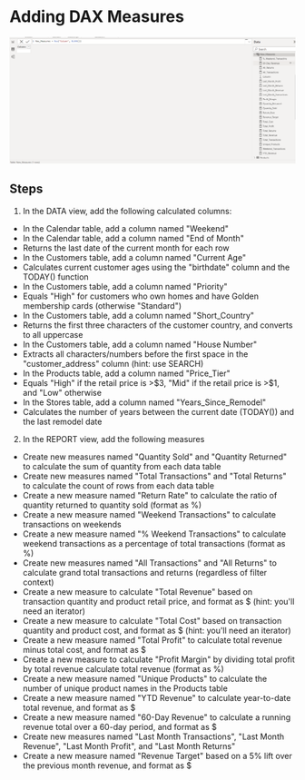 # Adding DAX Measures 
![](new_measures_table.png)
## Steps 
1. In the DATA view, add the following calculated columns:
- In the Calendar table, add a column named "Weekend"
- In the Calendar table, add a column named "End of Month"
- Returns the last date of the current month for each row
- In the Customers table, add a column named "Current Age"
- Calculates current customer ages using the "birthdate" column and the TODAY() function
- In the Customers table, add a column named "Priority"
- Equals "High" for customers who own homes and have Golden membership cards (otherwise "Standard")   
- In the Customers table, add a column named "Short_Country"
- Returns the first three characters of the customer country, and converts to all uppercase 
- In the Customers table, add a column named "House Number"
- Extracts all characters/numbers before the first space in the "customer_address" column (hint: use SEARCH)
- In the Products table, add a column named "Price_Tier"
- Equals "High" if the retail price is >$3, "Mid" if the retail price is >$1, and "Low" otherwise
- In the Stores table, add a column named "Years_Since_Remodel"
- Calculates the number of years between the current date (TODAY()) and the last remodel date
  
2. In the REPORT view, add the following measures 
- Create new measures named "Quantity Sold" and "Quantity Returned" to calculate the sum of quantity from each data table
- Create new measures named "Total Transactions" and "Total Returns" to calculate the count of rows from each data table
- Create a new measure named "Return Rate" to calculate the ratio of quantity returned to quantity sold (format as %)
- Create a new measure named "Weekend Transactions" to calculate transactions on weekends
- Create a new measure named "% Weekend Transactions" to calculate weekend transactions as a percentage of total transactions (format as %)
- Create new measures named "All Transactions" and "All Returns" to calculate grand total transactions and returns (regardless of filter context)
- Create a new measure to calculate "Total Revenue" based on transaction quantity and product retail price, and format as $ (hint: you'll need an iterator)
- Create a new measure to calculate "Total Cost" based on transaction quantity and product cost, and format as $ (hint: you'll need an iterator)
- Create a new measure named "Total Profit" to calculate total revenue minus total cost, and format as $
- Create a new measure to calculate "Profit Margin" by dividing total profit by total revenue calculate total revenue (format as %)
- Create a new measure named "Unique Products" to calculate the number of unique product names in the Products table
- Create a new measure named "YTD Revenue" to calculate year-to-date total revenue, and format as $
- Create a new measure named "60-Day Revenue" to calculate a running revenue total over a 60-day period, and format as $
- Create new measures named  "Last Month Transactions", "Last Month Revenue", "Last Month Profit", and "Last Month Returns"
- Create a new measure named "Revenue Target" based on a 5% lift over the previous month revenue, and format as $

